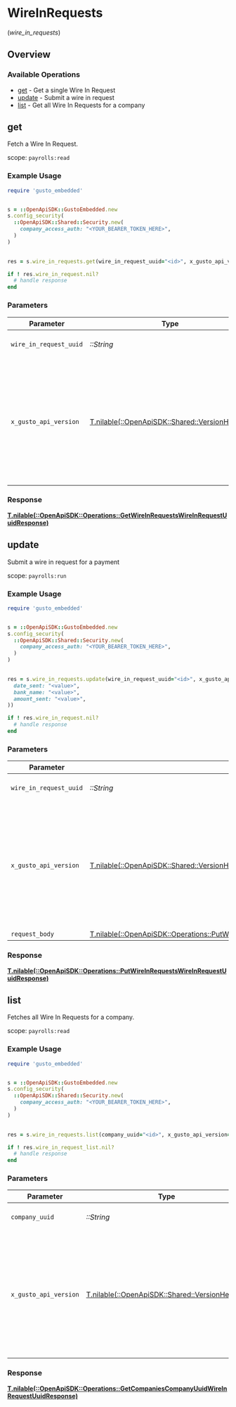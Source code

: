 # WireInRequests
(*wire_in_requests*)

## Overview

### Available Operations

* [get](#get) - Get a single Wire In Request
* [update](#update) - Submit a wire in request
* [list](#list) - Get all Wire In Requests for a company

## get

Fetch a Wire In Request.

scope: `payrolls:read`

### Example Usage

```ruby
require 'gusto_embedded'


s = ::OpenApiSDK::GustoEmbedded.new
s.config_security(
  ::OpenApiSDK::Shared::Security.new(
    company_access_auth: "<YOUR_BEARER_TOKEN_HERE>",
  )
)

    
res = s.wire_in_requests.get(wire_in_request_uuid="<id>", x_gusto_api_version=::OpenApiSDK::Shared::VersionHeader::TWO_THOUSAND_AND_TWENTY_FOUR_04_01)

if ! res.wire_in_request.nil?
  # handle response
end

```

### Parameters

| Parameter                                                                                                                                                                                                                    | Type                                                                                                                                                                                                                         | Required                                                                                                                                                                                                                     | Description                                                                                                                                                                                                                  |
| ---------------------------------------------------------------------------------------------------------------------------------------------------------------------------------------------------------------------------- | ---------------------------------------------------------------------------------------------------------------------------------------------------------------------------------------------------------------------------- | ---------------------------------------------------------------------------------------------------------------------------------------------------------------------------------------------------------------------------- | ---------------------------------------------------------------------------------------------------------------------------------------------------------------------------------------------------------------------------- |
| `wire_in_request_uuid`                                                                                                                                                                                                       | *::String*                                                                                                                                                                                                                   | :heavy_check_mark:                                                                                                                                                                                                           | The UUID of the Wire In Request                                                                                                                                                                                              |
| `x_gusto_api_version`                                                                                                                                                                                                        | [T.nilable(::OpenApiSDK::Shared::VersionHeader)](../../models/shared/versionheader.md)                                                                                                                                       | :heavy_minus_sign:                                                                                                                                                                                                           | Determines the date-based API version associated with your API call. If none is provided, your application's [minimum API version](https://docs.gusto.com/embedded-payroll/docs/api-versioning#minimum-api-version) is used. |

### Response

**[T.nilable(::OpenApiSDK::Operations::GetWireInRequestsWireInRequestUuidResponse)](../../models/operations/getwireinrequestswireinrequestuuidresponse.md)**



## update

Submit a wire in request for a payment

scope: `payrolls:run`

### Example Usage

```ruby
require 'gusto_embedded'


s = ::OpenApiSDK::GustoEmbedded.new
s.config_security(
  ::OpenApiSDK::Shared::Security.new(
    company_access_auth: "<YOUR_BEARER_TOKEN_HERE>",
  )
)

    
res = s.wire_in_requests.update(wire_in_request_uuid="<id>", x_gusto_api_version=::OpenApiSDK::Shared::VersionHeader::TWO_THOUSAND_AND_TWENTY_FOUR_04_01, request_body=::OpenApiSDK::Operations::PutWireInRequestsWireInRequestUuidRequestBody.new(
  date_sent: "<value>",
  bank_name: "<value>",
  amount_sent: "<value>",
))

if ! res.wire_in_request.nil?
  # handle response
end

```

### Parameters

| Parameter                                                                                                                                                                                                                    | Type                                                                                                                                                                                                                         | Required                                                                                                                                                                                                                     | Description                                                                                                                                                                                                                  |
| ---------------------------------------------------------------------------------------------------------------------------------------------------------------------------------------------------------------------------- | ---------------------------------------------------------------------------------------------------------------------------------------------------------------------------------------------------------------------------- | ---------------------------------------------------------------------------------------------------------------------------------------------------------------------------------------------------------------------------- | ---------------------------------------------------------------------------------------------------------------------------------------------------------------------------------------------------------------------------- |
| `wire_in_request_uuid`                                                                                                                                                                                                       | *::String*                                                                                                                                                                                                                   | :heavy_check_mark:                                                                                                                                                                                                           | The UUID of the Wire In Request                                                                                                                                                                                              |
| `x_gusto_api_version`                                                                                                                                                                                                        | [T.nilable(::OpenApiSDK::Shared::VersionHeader)](../../models/shared/versionheader.md)                                                                                                                                       | :heavy_minus_sign:                                                                                                                                                                                                           | Determines the date-based API version associated with your API call. If none is provided, your application's [minimum API version](https://docs.gusto.com/embedded-payroll/docs/api-versioning#minimum-api-version) is used. |
| `request_body`                                                                                                                                                                                                               | [T.nilable(::OpenApiSDK::Operations::PutWireInRequestsWireInRequestUuidRequestBody)](../../models/operations/putwireinrequestswireinrequestuuidrequestbody.md)                                                               | :heavy_minus_sign:                                                                                                                                                                                                           | N/A                                                                                                                                                                                                                          |

### Response

**[T.nilable(::OpenApiSDK::Operations::PutWireInRequestsWireInRequestUuidResponse)](../../models/operations/putwireinrequestswireinrequestuuidresponse.md)**



## list

Fetches all Wire In Requests for a company.

scope: `payrolls:read`

### Example Usage

```ruby
require 'gusto_embedded'


s = ::OpenApiSDK::GustoEmbedded.new
s.config_security(
  ::OpenApiSDK::Shared::Security.new(
    company_access_auth: "<YOUR_BEARER_TOKEN_HERE>",
  )
)

    
res = s.wire_in_requests.list(company_uuid="<id>", x_gusto_api_version=::OpenApiSDK::Shared::VersionHeader::TWO_THOUSAND_AND_TWENTY_FOUR_04_01)

if ! res.wire_in_request_list.nil?
  # handle response
end

```

### Parameters

| Parameter                                                                                                                                                                                                                    | Type                                                                                                                                                                                                                         | Required                                                                                                                                                                                                                     | Description                                                                                                                                                                                                                  |
| ---------------------------------------------------------------------------------------------------------------------------------------------------------------------------------------------------------------------------- | ---------------------------------------------------------------------------------------------------------------------------------------------------------------------------------------------------------------------------- | ---------------------------------------------------------------------------------------------------------------------------------------------------------------------------------------------------------------------------- | ---------------------------------------------------------------------------------------------------------------------------------------------------------------------------------------------------------------------------- |
| `company_uuid`                                                                                                                                                                                                               | *::String*                                                                                                                                                                                                                   | :heavy_check_mark:                                                                                                                                                                                                           | The UUID of the company                                                                                                                                                                                                      |
| `x_gusto_api_version`                                                                                                                                                                                                        | [T.nilable(::OpenApiSDK::Shared::VersionHeader)](../../models/shared/versionheader.md)                                                                                                                                       | :heavy_minus_sign:                                                                                                                                                                                                           | Determines the date-based API version associated with your API call. If none is provided, your application's [minimum API version](https://docs.gusto.com/embedded-payroll/docs/api-versioning#minimum-api-version) is used. |

### Response

**[T.nilable(::OpenApiSDK::Operations::GetCompaniesCompanyUuidWireInRequestUuidResponse)](../../models/operations/getcompaniescompanyuuidwireinrequestuuidresponse.md)**

